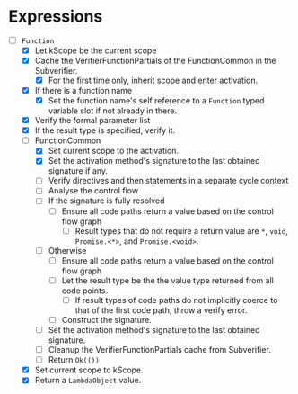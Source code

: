 # Expressions

* [ ] `Function`
  * [x] Let kScope be the current scope  
  * [x] Cache the VerifierFunctionPartials of the FunctionCommon in the Subverifier.
    * [x] For the first time only, inherit scope and enter activation.
  * [x] If there is a function name
      * [x] Set the function name's self reference to a `Function` typed variable slot if not already in there.
  * [x] Verify the formal parameter list
  * [x] If the result type is specified, verify it.
  * [ ] FunctionCommon
    * [x] Set current scope to the activation.
    * [x] Set the activation method's signature to the last obtained signature if any.
    * [ ] Verify directives and then statements in a separate cycle context
    * [ ] Analyse the control flow
    * [ ] If the signature is fully resolved      
      * [ ] Ensure all code paths return a value based on the control flow graph
        * [ ] Result types that do not require a return value are `*`, `void`, `Promise.<*>`, and `Promise.<void>`.
    * [ ] Otherwise
      * [ ] Ensure all code paths return a value based on the control flow graph
      * [ ] Let the result type be the the value type returned from all code points.
        * [ ] If result types of code paths do not implicitly coerce to that of the first code path, throw a verify error.
      * [ ] Construct the signature.
    * [ ] Set the activation method's signature to the last obtained signature. 
    * [ ] Cleanup the VerifierFunctionPartials cache from Subverifier.
    * [ ] Return `Ok(())`
  * [x] Set current scope to kScope.
  * [x] Return a `LambdaObject` value.
